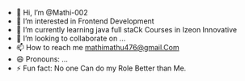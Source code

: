 - 👋 Hi, I’m @Mathi-002
- 👀 I’m interested in Frontend Development 
- 🌱 I’m currently learning  java full staCk Courses in Izeon Innovative 
- 💞️ I’m looking to collaborate on ...
- 📫 How to reach me mathimathu476@gmail.Com
- 😄 Pronouns: ...
- ⚡ Fun fact: No one Can do my Role Better than Me.

<!---
Mathi-002/Mathi-002 is a ✨ special ✨ repository because its `README.md` (this file) appears on your GitHub profile.
You can click the Preview link to take a look at your changes.
--->
